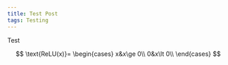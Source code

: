 ```yaml
---
title: Test Post
tags: Testing
---
```


Test

$$
\text{ReLU(x)}=
\begin{cases}
x&x\ge 0\\
0&x\lt 0\\
\end{cases}
$$

